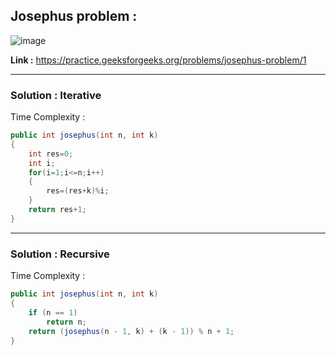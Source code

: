 ## Josephus problem :

![image](https://user-images.githubusercontent.com/23376002/166639365-19dd4e94-5854-4aeb-85bc-43164238153b.png)


**Link :** https://practice.geeksforgeeks.org/problems/josephus-problem/1


-----------------------------------------------------------------------------------------------------------------------------------------------------


### Solution : Iterative

Time Complexity :


```java
public int josephus(int n, int k)
{
    int res=0;
    int i;
    for(i=1;i<=n;i++)
    {
        res=(res+k)%i;
    }    
    return res+1;    
}
```

-----------------------------------------------------------------------------------------------------------------------------------------------------


### Solution : Recursive

Time Complexity :


```java
public int josephus(int n, int k)
{
    if (n == 1)
        return n;
    return (josephus(n - 1, k) + (k - 1)) % n + 1;
}
```


